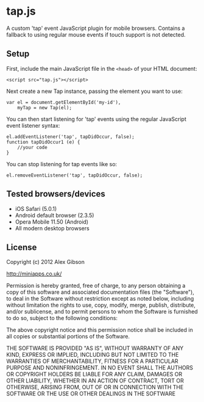 tap.js
=======================================

A custom 'tap' event JavaScript plugin for mobile browsers. Contains a fallback to using regular mouse events if touch support is not detected.

Setup
---------------------------------------

First, include the main JavaScript file in the `<head>` of your HTML document:

```
<script src="tap.js"></script>
```

Next create a new Tap instance, passing the element you want to use:

```
var el = document.getElementById('my-id'),
	myTap = new Tap(el);
```

You can then start listening for 'tap' events using the regular JavaScript event listener syntax:

```
el.addEventListener('tap', tapDidOccur, false); 
function tapDidOccur1 (e) {
	//your code
}
```

You can stop listening for tap events like so:

```
el.removeEventListener('tap', tapDidOccur, false);
```
	
Tested browsers/devices
---------------------------------------

- iOS Safari (5.0.1)
- Android default browser (2.3.5)
- Opera Mobile 11.50 (Android)
- All modern desktop browsers
	
License
---------------------------------------

Copyright (c) 2012 Alex Gibson

http://miniapps.co.uk/

Permission is hereby granted, free of charge, to any person obtaining a copy of this software and associated documentation files (the "Software"), to deal in the Software without restriction except as noted below, including without limitation the rights to use, copy, modify, merge, publish, distribute, and/or sublicense, and to permit persons to whom the Software is furnished to do so, subject to the following conditions:

The above copyright notice and this permission notice shall be included in all copies or substantial portions of the Software.

THE SOFTWARE IS PROVIDED "AS IS", WITHOUT WARRANTY OF ANY KIND, EXPRESS OR IMPLIED, INCLUDING BUT NOT LIMITED TO THE WARRANTIES OF MERCHANTABILITY, FITNESS FOR A PARTICULAR PURPOSE AND NONINFRINGEMENT. IN NO EVENT SHALL THE AUTHORS OR COPYRIGHT HOLDERS BE LIABLE FOR ANY CLAIM, DAMAGES OR OTHER LIABILITY, WHETHER IN AN ACTION OF CONTRACT, TORT OR OTHERWISE, ARISING FROM, OUT OF OR IN CONNECTION WITH THE SOFTWARE OR THE USE OR OTHER DEALINGS IN THE SOFTWARE